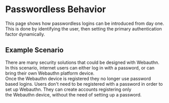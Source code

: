 # Passwordless Behavior

This page shows how passwordless logins can be introduced from day one.\
This is done by identifying the user, then setting the primary authentication factor dynamically.

## Example Scenario

There are many security solutions that could be designed with Webauthn.\
In this scenario, internet users can either log in with a password, or can bring their own Webauthn platform device.\
Once the Webauthn device is registered they no longer use password based logins.
Users don't need to be registered with a password in order to set up Webauthn. They can create accounts registering only \
the Webauthn device, without the need of setting up a password.
